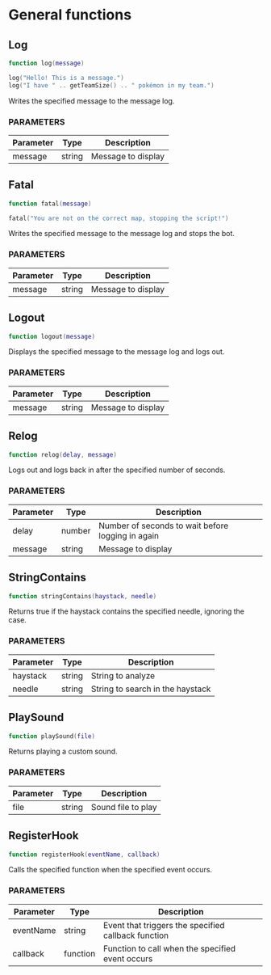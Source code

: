 # General functions

## Log

```lua
function log(message)

log("Hello! This is a message.")
log("I have " .. getTeamSize() .. " pokémon in my team.")
```

Writes the specified message to the message log.

### PARAMETERS

Parameter | Type   | Description
--------- | ------ | -----------
message   | string | Message to display

## Fatal

```lua
function fatal(message)

fatal("You are not on the correct map, stopping the script!")
```

Writes the specified message to the message log and stops the bot.

### PARAMETERS

Parameter | Type   | Description
--------- | ------ | -----------
message   | string | Message to display

## Logout

```lua
function logout(message)
```

Displays the specified message to the message log and logs out.

### PARAMETERS

Parameter | Type   | Description
--------- | ------ | -----------
message   | string | Message to display

## Relog

```lua
function relog(delay, message)
```

Logs out and logs back in after the specified number of seconds.

### PARAMETERS

Parameter | Type   | Description
--------- | ------ | -----------
delay     | number | Number of seconds to wait before logging in again
message   | string | Message to display

## StringContains

```lua
function stringContains(haystack, needle)
```

Returns true if the haystack contains the specified needle, ignoring the case.

### PARAMETERS

Parameter | Type   | Description
--------- | ------ | -----------
haystack  | string | String to analyze
needle    | string | String to search in the haystack

## PlaySound

```lua
function playSound(file)
```

Returns playing a custom sound.

### PARAMETERS

Parameter | Type   | Description
--------- | ------ | -----------
file      | string | Sound file to play

## RegisterHook

```lua
function registerHook(eventName, callback)
```

Calls the specified function when the specified event occurs.

### PARAMETERS

Parameter | Type     | Description
--------- | -------- | -----------
eventName | string   | Event that triggers the specified callback function
callback  | function | Function to call when the specified event occurs
